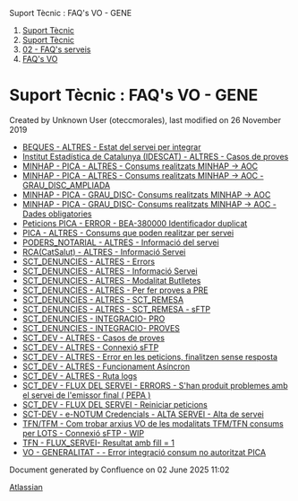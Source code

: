 Suport Tècnic : FAQ's VO - GENE  

1.  [Suport Tècnic](index.html)
2.  [Suport Tècnic](13893782.html)
3.  [02 - FAQ's serveis](26313393.html)
4.  [FAQ's VO](28705575.html)

Suport Tècnic : FAQ's VO - GENE
===============================

Created by Unknown User (oteccmorales), last modified on 26 November 2019

*   [BEQUES - ALTRES - Estat del servei per integrar](BEQUES---ALTRES---Estat-del-servei-per-integrar_34505447.html)
*   [Institut Estadística de Catalunya (IDESCAT) - ALTRES - Casos de proves](41523348.html)
*   [MINHAP - PICA - ALTRES - Consums realitzats MINHAP -> AOC](41520719.html)
*   [MINHAP - PICA - ALTRES - Consums realitzats MINHAP -> AOC - GRAU\_DISC\_AMPLIADA](127598612.html)
*   [MINHAP - PICA - GRAU\_DISC- Consums realitzats MINHAP -> AOC](93356659.html)
*   [MINHAP - PICA - GRAU\_DISC- Consums realitzats MINHAP -> AOC - Dades obligatories](128647304.html)
*   [Peticions PICA - ERROR - BEA-380000 Identificador duplicat](Peticions-PICA---ERROR---BEA-380000-Identificador-duplicat_77824482.html)
*   [PICA - ALTRES - Consums que poden realitzar per servei](PICA---ALTRES---Consums-que-poden-realitzar-per-servei_41520503.html)
*   [PODERS\_NOTARIAL - ALTRES - Informació del servei](61931749.html)
*   [RCA(CatSalut) - ALTRES - Informació Servei](64979549.html)
*   [SCT\_DENUNCIES - ALTRES - Errors](SCT_DENUNCIES---ALTRES---Errors_124912166.html)
*   [SCT\_DENUNCIES - ALTRES - Informació Servei](41523190.html)
*   [SCT\_DENUNCIES - ALTRES - Modalitat Butlletes](SCT_DENUNCIES---ALTRES---Modalitat-Butlletes_113311874.html)
*   [SCT\_DENUNCIES - ALTRES - Per fer proves a PRE](SCT_DENUNCIES---ALTRES---Per-fer-proves-a-PRE_100008167.html)
*   [SCT\_DENUNCIES - ALTRES - SCT\_REMESA](SCT_DENUNCIES---ALTRES---SCT_REMESA_118555232.html)
*   [SCT\_DENUNCIES - ALTRES - SCT\_REMESA - sFTP](SCT_DENUNCIES---ALTRES---SCT_REMESA---sFTP_128647195.html)
*   [SCT\_DENUNCIES - INTEGRACIO- PRO](SCT_DENUNCIES---INTEGRACIO--PRO_113311904.html)
*   [SCT\_DENUNCIES - INTEGRACIO- PROVES](SCT_DENUNCIES---INTEGRACIO--PROVES_100009000.html)
*   [SCT\_DEV - ALTRES - Casos de proves](SCT_DEV---ALTRES---Casos-de-proves_64979041.html)
*   [SCT\_DEV - ALTRES - Connexió sFTP](30868566.html)
*   [SCT\_DEV - ALTRES - Error en les peticions, finalitzen sense resposta](41523361.html)
*   [SCT\_DEV - ALTRES - Funcionament Asíncron](28705172.html)
*   [SCT\_DEV - ALTRES - Ruta logs](SCT_DEV---ALTRES---Ruta-logs_30868564.html)
*   [SCT\_DEV - FLUX DEL SERVEI - ERRORS - S'han produit problemes amb el servei de l'emissor final ( PEPA )](41519846.html)
*   [SCT\_DEV - FLUX DEL SERVEI - Reiniciar peticions](SCT_DEV---FLUX-DEL-SERVEI---Reiniciar-peticions_41520072.html)
*   [SCT-DEV - e-NOTUM Credencials - ALTA SERVEI - Alta de servei](SCT-DEV---e-NOTUM-Credencials---ALTA-SERVEI---Alta-de-servei_30867907.html)
*   [TFN/TFM - Com trobar arxius VO de les modalitats TFM/TFN consums per LOTS - Connexió sFTP - WIP](77824110.html)
*   [TFN - FLUX\_SERVEI- Resultat amb fill = 1](41519539.html)
*   [VO - GENERALITAT - - Error integració consum no autoritzat PICA](64981248.html)

  

Document generated by Confluence on 02 June 2025 11:02

[Atlassian](http://www.atlassian.com/)